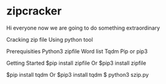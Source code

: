 # zipcracker
Hi everyone now we are going to do something extraordinary

Cracking zip file 
Using python tool

Prerequisities
Python3
zipfile
Word list
Tqdm
Pip or pip3

Getting Started
$pip install zipfile
Or
$pip3 install zipfile

$pip install tqdm 
Or
$pip3 install tqdm
$ python3 szip.py





